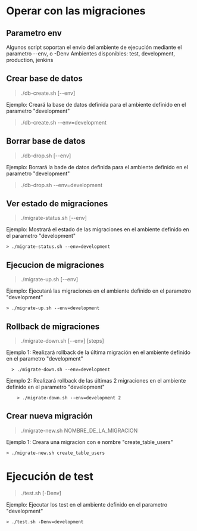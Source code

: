 # Operar con las migraciones

## Parametro env

  Algunos script soportan el envio del ambiente de ejecución mediante el parametro --env, o -Denv
  Ambientes disponibles: test, development, production, jenkins

## Crear base de datos

  > ./db-create.sh [--env]

  Ejemplo: Creará la base de datos definida para el ambiente definido en el parametro "development"

  > ./db-create.sh --env=development

## Borrar base de datos

  > ./db-drop.sh [--env]

  Ejemplo: Borrará la bade de datos definida para el ambiente definido en el parametro "development"

  > ./db-drop.sh --env=development

## Ver estado de migraciones

  > ./migrate-status.sh [--env]

  Ejemplo: Mostrará el estado de las migraciones en el ambiente definido en el parametro "development"

    > ./migrate-status.sh --env=development

## Ejecucion de migraciones

  > ./migrate-up.sh [--env]

  Ejemplo: Ejecutará las migraciones en el ambiente definido en el parametro "development"

    > ./migrate-up.sh --env=development

## Rollback de migraciones

  > ./migrate-down.sh [--env] [steps]

  Ejemplo 1: Realizará rollback de la última migración en el ambiente definido en el parametro "development"

      > ./migrate-down.sh --env=development

  Ejemplo 2: Realizará rollback de las últimas 2 migraciones en el ambiente definido en el parametro "development"

        > ./migrate-down.sh --env=development 2

## Crear nueva migración

  > ./migrate-new.sh NOMBRE_DE_LA_MIGRACION

  Ejemplo 1: Creara una migracion con e nombre "create_table_users"

    > ./migrate-new.sh create_table_users

# Ejecución de test

  > ./test.sh [-Denv]

  Ejemplo: Ejecutar los test en el ambiente definido en el parametro "development"

    > ./test.sh -Denv=development

